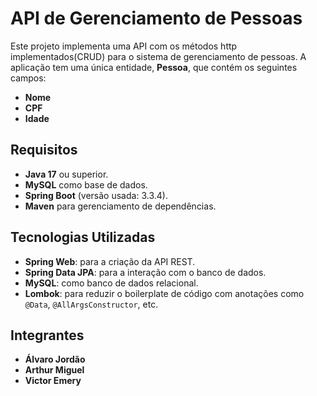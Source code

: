 # API de Gerenciamento de Pessoas 

Este projeto implementa uma API com os métodos http implementados(CRUD) para o sistema de gerenciamento de pessoas. A aplicação tem uma única entidade, **Pessoa**, que contém os seguintes campos:
- **Nome**
- **CPF**
- **Idade**

## Requisitos

- **Java 17** ou superior.
- **MySQL** como base de dados.
- **Spring Boot** (versão usada: 3.3.4).
- **Maven** para gerenciamento de dependências.

## Tecnologias Utilizadas

- **Spring Web**: para a criação da API REST.
- **Spring Data JPA**: para a interação com o banco de dados.
- **MySQL**: como banco de dados relacional.
- **Lombok**: para reduzir o boilerplate de código com anotações como `@Data`, `@AllArgsConstructor`, etc.

## Integrantes

- **Álvaro Jordão**
- **Arthur Miguel**
- **Victor Emery**

